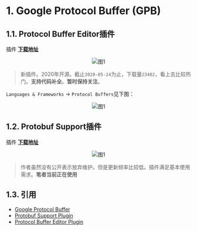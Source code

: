 # 1. Google Protocol Buffer (GPB)


## 1.1. Protocol Buffer Editor插件

插件 **[下载地址](https://plugins.jetbrains.com/plugin/14004-protocol-buffer-editor)**

<div align="center"><img src="./images/1003/3.png" alt="图1"/></div>

> 新插件。2020年开源。截止`2020-05-24`为止，下载量`23402`，看上去比较热门。**支持代码补全**。**暂时保持关注**。

`Languages & Frameworks` -> `Protocol Buffers`见下图：

<div align="center"><img src="./images/1003/2.png" alt="图1"/></div>


## 1.2. Protobuf Support插件

插件 **[下载地址](https://plugins.jetbrains.com/plugin/4942-google-protocol-buffers-support)**

<div align="center"><img src="./images/1003/1.png" alt="图1"/></div>

> 作者虽然没有公开表示放弃维护。但是更新频率比较低。插件满足基本使用需求。**笔者当前正在使用**

## 1.3. 引用

* [Google Protocol Buffer](https://developers.google.com/protocol-buffers)
* [Protobuf Support Plugin](https://plugins.jetbrains.com/plugin/8277-protobuf-support)
* [Protocol Buffer Editor Plugin](https://plugins.jetbrains.com/plugin/14004-protocol-buffer-editor)